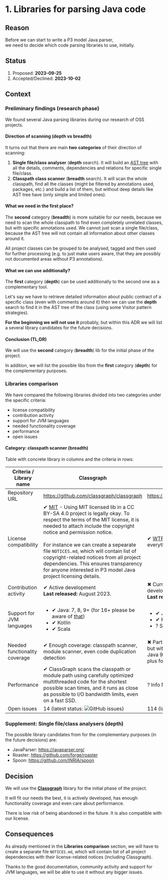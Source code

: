 # 1. Libraries for parsing Java code

## Reason

Before we can start to write a P3 model Java parser,\
we need to decide which code parsing libraries to use, initially.

## Status

1. Proposed: **2023-09-25**
2. Accepted/Declined: **2023-10-02**

## Context

### Preliminary findings (research phase)

We found several Java parsing libraries during our research of OSS projects.

#### Direction of scanning (depth vs breadth)

It turns out that there are main **two** **categories** of their direction of scanning:

1. **Single file/class analyser** (**depth** search). It will build an
   [AST tree](https://en.wikipedia.org/wiki/Abstract_syntax_tree)
   with all the details, comments, dependencies and relations for specific single file/class.
2. **Classpath class scanner** (**breadth** search). It will scan the whole classpath,
   find all the classes (might be filtered by annotations used, packages, etc.) and build a list of them,
   but without deep details like AST tree have (only simple and limited ones).

#### What we need in the first place?

The **second** category (**breadth**) is more suitable for our needs, because we need to scan the whole classpath
to find even completely unrelated classes, but with specific annotations used. We cannot just scan a single file/class,
because the AST tree will not contain all information about other classes around it.

All project classes can be grouped to be analysed, tagged and then used for further processing
(e.g. to just make users aware, that they are possibly not documented areas without P3 annotations).

#### What we can use additionally?

The **first** category (**depth**) can be used additionally to the second one as a complementary tool.

Let's say we have to retrieve detailed information about public contract of a specific class (even with comments around
it)
then we can use the **depth** search to find it in the AST tree of the class (using some Visitor pattern strategies).

**For the beginning we will not use it** probably, but within this ADR we will list a several library candidates for the
future decisions.

#### Conclusion (TL;DR)

We will use the **second** category (**breadth**) lib for the initial phase of the project.

In addition, we will list the possible libs from the **first** category (**depth**) for the complementary purposes.

### Libraries comparison

We have compared the following libraries divided into two categories under the specific criteria:

- license compatibility
- contribution activity
- support for JVM languages
- needed functionality coverage
- performance
- open issues

#### Category: classpath scanner (breadth)

Table with concrete library in columns and the criteria in rows:

| Criteria / Library name       | Classgraph                                                                                                                                                                                                                                                                                                                                                                                                                                                                                                                              | Reflections                                                                                                                                                                  
|-------------------------------|-----------------------------------------------------------------------------------------------------------------------------------------------------------------------------------------------------------------------------------------------------------------------------------------------------------------------------------------------------------------------------------------------------------------------------------------------------------------------------------------------------------------------------------------|------------------------------------------------------------------------------------------------------------------------------------------------------------------------------|
| Repository URL                | https://github.com/classgraph/classgraph                                                                                                                                                                                                                                                                                                                                                                                                                                                                                                | https://github.com/ronmamo/reflections                                                                                                                                       |
| License compatibility         | &#10004; [MIT](https://github.com/classgraph/classgraph/blob/latest/LICENSE-ClassGraph.txt) - Using MIT licensed lib in a CC BY-SA 4.0 project is legally okay. To respect the terms of the MIT license, it is needed to attach include the copyright notice and permission notice.<br/><br/> For instance we can create a sepearate file `NOTICES.md`, which will contain list of copyright-related notices from all project dependencies. This ensures transparency for anyone interested in P3 model Java project licensing details. | &#10004; [WTFPL](https://github.com/ronmamo/reflections/blob/master/COPYING.txt) - No restrictions at all, everything is allowed.                                            |
| Contribution activity         | &#10004; Active development <br/> **Last released:** August 2023.                                                                                                                                                                                                                                                                                                                                                                                                                                                                       | &#10006; Currently **NOT** under active development or maintenance.<br/> **Last released:** October 2021.                                                                    |
| Support for JVM languages     | <ul><li>&#10004; Java: 7, 8, 9+ (for 16+ please be aware of [that](https://github.com/classgraph/classgraph/wiki#running-on-jdk-16))</li><li>&#10004; Kotlin</li><li>&#10004; Scala</li></ul>                                                                                                                                                                                                                                                                                                                                           | <ul><li>&#10004; Java: 8+</li><li>&#10004; Kotlin (some [issues](https://github.com/ronmamo/reflections/issues/270) occurs)</li><li>&#63; Scala: No info available</li></ul> |
| Needed functionality coverage | &#10004; Enough coverage: classpath scanner, module scanner, even code duplication detection                                                                                                                                                                                                                                                                                                                                                                                                                                            | &#10006; Partial coverage: classpath scanner, but without modules (introduced in Java 9), basic API (which might be a plus for the beginners)                                |
| Performance                   | &#10004; ClassGraph scans the classpath or module path using carefully optimized multithreaded code for the shortest possible scan times, and it runs as close as possible to I/O bandwidth limits, even on a fast SSD.                                                                                                                                                                                                                                                                                                                 | &#63; Info N/A                                                                                                                                                               |
| Open issues                   | 14 (latest status: ![GitHub issues](https://img.shields.io/github/issues/classgraph/classgraph.svg))                                                                                                                                                                                                                                                                                                                                                                                                                                    | 114 (latest status: ![GitHub issues](https://img.shields.io/github/issues/ronmamo/reflections.svg))                                                                          |

### Supplement: Single file/class analysers (depth)

The possible library candidates from for the complementary purposes (in the future decisions) are:

- JavaParser: https://javaparser.org/
- Roaster: https://github.com/forge/roaster
- Spoon: https://github.com/INRIA/spoon

## Decision

We will use the **[Classgraph](https://github.com/classgraph/classgraph)** library for the initial phase of the project.

It will fit our needs the best, it is actively developed, has enough functionality coverage and even care about
performance.

There is low risk of being abandoned in the future. It is also compatible with our license.

## Consequences

As already mentioned in the **Libraries comparison** section, we will have to create a separate file `NOTICES.md`,
which will contain list of all project dependencies with their license-related notices (including Classgraph).

Thanks to the good documentation, community activity and support for JVM languages, we will be able to use it without
any bigger issues.
